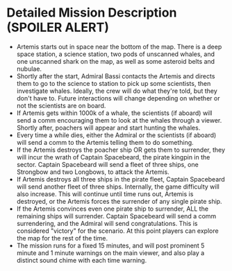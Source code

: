 # Detailed Mission Description (SPOILER ALERT)
* Artemis starts out in space near the bottom of the map. There is a deep space station, a science station, two pods of unscanned whales, and one unscanned shark on the map, as well as some asteroid belts and nubulae.
* Shortly after the start, Admiral Bassi contacts the Artemis and directs them to go to the science to station to pick up some scientists, then investigate whales. Ideally, the crew will do what they're told, but they don't have to. Future interactions will change depending on whether or not the scientists are on board.
* If Artemis gets within 1000k of a whale, the scientists (if aboard) will send a comm encouraging them to look at the whales through a viewer. Shortly after, poachers will appear and start hunting the whales.
* Every time a while dies, either the Admiral or the scientists (if aboard) will send a comm to the Artemis telling them to do something.
* If the Artemis destroys the poacher ship OR gets them to surrender, they will incur the wrath of Captain Spacebeard, the pirate kingpin in the sector. Captain Spacebeard will send a fleet of three ships, one Strongbow and two Longbows, to attack the Artemis.
* If Artemis destroys all three ships in the pirate fleet, Captain Spacebeard will send another fleet of three ships. Internally, the game difficulty will also increase. This will continue until time runs out, Artemis is destroyed, or the Artemis forces the surrender of any single pirate ship.
* If the Artemis convinces even one pirate ship to surrender, ALL the remaining ships will surrender. Captain Spacebeard will send a comm surrendering, and the Admiral will send congratulations. This is considered "victory" for the scenario. At this point players can explore the map for the rest of the time.
* The mission runs for a fixed 15 minutes, and will post prominent 5 minute and 1 minute warnings on the main viewer, and also play a distinct sound chime with each time warning.